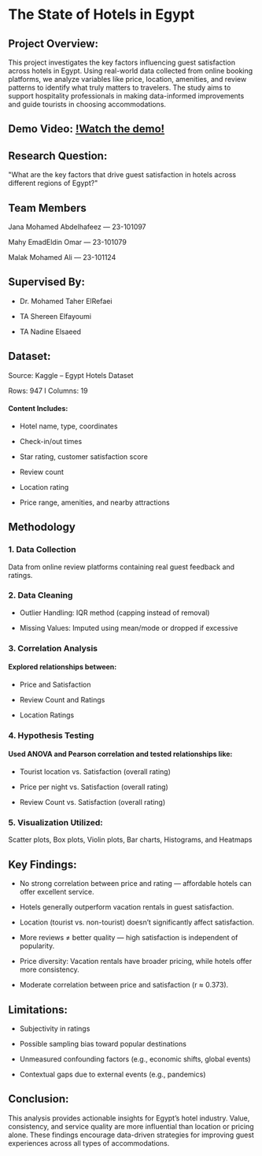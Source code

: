 # The State of Hotels in Egypt

## Project Overview: 
This project investigates the key factors influencing guest satisfaction across hotels in Egypt. Using real-world data collected from online booking platforms, we analyze variables like price, location, amenities, and review patterns to identify what truly matters to travelers. The study aims to support hospitality professionals in making data-informed improvements and guide tourists in choosing accommodations.

## Demo Video: [!Watch the demo!](https://drive.google.com/file/d/14DHZgjcsMc2nYK90pF25YohZGff5ae2B/view?usp=sharing)

## Research Question: 
"What are the key factors that drive guest satisfaction in hotels across different regions of Egypt?"

## Team Members
Jana Mohamed Abdelhafeez — 23-101097

Mahy EmadEldin Omar — 23-101079

Malak Mohamed Ali — 23-101124

## Supervised By:

* Dr. Mohamed Taher ElRefaei

* TA Shereen Elfayoumi

* TA Nadine Elsaeed


## Dataset:
Source: Kaggle – Egypt Hotels Dataset

Rows: 947  I  Columns: 19

#### Content Includes:

* Hotel name, type, coordinates

* Check-in/out times

* Star rating, customer satisfaction score

* Review count

* Location rating

* Price range, amenities, and nearby attractions

## Methodology
### 1. Data Collection
Data from online review platforms containing real guest feedback and ratings.

### 2. Data Cleaning
* Outlier Handling: IQR method (capping instead of removal)

* Missing Values: Imputed using mean/mode or dropped if excessive

### 3. Correlation Analysis
#### Explored relationships between:

* Price and Satisfaction

* Review Count and Ratings

* Location Ratings

### 4. Hypothesis Testing
#### Used ANOVA and Pearson correlation and tested relationships like:

* Tourist location vs. Satisfaction (overall rating)

* Price per night vs. Satisfaction (overall rating)

* Review Count vs. Satisfaction (overall rating)

### 5. Visualization Utilized:

Scatter plots, Box plots, Violin plots, Bar charts, Histograms, and Heatmaps

## Key Findings:
* No strong correlation between price and rating — affordable hotels can offer excellent service.

* Hotels generally outperform vacation rentals in guest satisfaction.

* Location (tourist vs. non-tourist) doesn’t significantly affect satisfaction.

* More reviews ≠ better quality — high satisfaction is independent of popularity.

* Price diversity: Vacation rentals have broader pricing, while hotels offer more consistency.

* Moderate correlation between price and satisfaction (r ≈ 0.373).

## Limitations:
* Subjectivity in ratings

* Possible sampling bias toward popular destinations

* Unmeasured confounding factors (e.g., economic shifts, global events)

* Contextual gaps due to external events (e.g., pandemics)

## Conclusion:
This analysis provides actionable insights for Egypt’s hotel industry. Value, consistency, and service quality are more influential than location or pricing alone. These findings encourage data-driven strategies for improving guest experiences across all types of accommodations.

